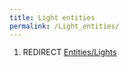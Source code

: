```yaml
---
title: Light entities
permalink: /Light_entities/
---
```


1.  REDIRECT [Entities/Lights](Entities_Lights "wikilink")